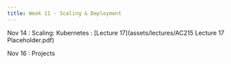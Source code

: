 ```yaml
---
title: Week 11 - Scaling & Deployment
---
```


Nov 14
: Scaling: Kubernetes
  : [Lecture 17](assets/lectures/AC215 Lecture 17 Placeholder.pdf)

Nov 16
: Projects 

